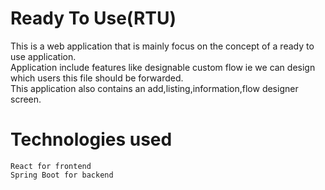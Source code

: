 # Ready To Use(RTU)
This is a web application that is mainly focus on the concept of a ready to use application.<br />
Application include features like designable custom flow ie we can design which users this file should be forwarded.<br />
This application also contains an add,listing,information,flow designer screen.<br />

# Technologies used
    React for frontend
    Spring Boot for backend



